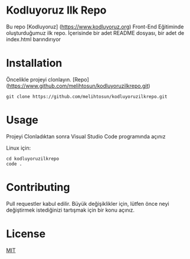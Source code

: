 # Kodluyoruz Ilk Repo

Bu repo [Kodluyoruz] (https://www.kodluyoruz.org) Front-End Eğitiminde oluşturduğumuz ilk repo. İçerisinde bir adet README dosyası, bir adet de index.html barındırıyor

# Installation

Öncelikle projeyi clonlayın. [Repo] (https://www.github.com/melihtosun/kodluyoruzilkrepo.git)

```
git clone https://github.com/melihtosun/kodluyoruzilkrepo.git
```

# Usage

Projeyi Clonladıktan sonra Visual Studio Code programında açınız

Linux için:

```
cd kodluyoruzilkrepo
code .
```

# Contributing

Pull requestler kabul edilir. Büyük değişiklikler için, lütfen önce neyi değiştirmek istediğinizi tartışmak için bir konu açınız.

# License

[MIT](https://choosealicense.com/)